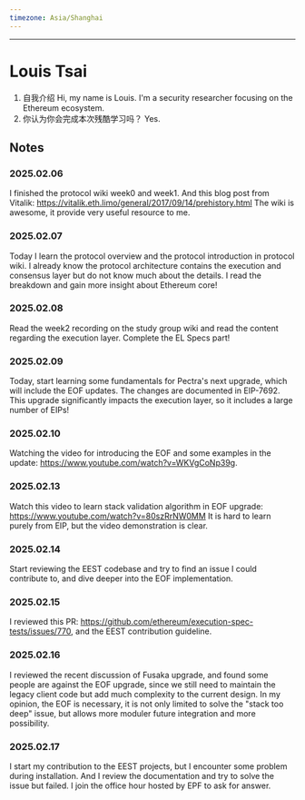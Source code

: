 ```yaml
---
timezone: Asia/Shanghai
---
```


---

# Louis Tsai

1. 自我介绍
Hi, my name is Louis. I'm  a security researcher focusing on the Ethereum ecosystem. 
1. 你认为你会完成本次残酷学习吗？
Yes.

## Notes

<!-- Content_START -->
### 2025.02.06
I finished the protocol wiki week0 and week1.
And this blog post from Vitalik: https://vitalik.eth.limo/general/2017/09/14/prehistory.html
The wiki is awesome, it provide very useful resource to me.

### 2025.02.07
Today I learn the protocol overview and the protocol introduction in protocol wiki. I already know the protocol architecture contains the execution and consensus layer but do not know much about the details. I read the breakdown and gain more insight about Ethereum core!

### 2025.02.08
Read the week2 recording on the study group wiki and read the content regarding the execution layer. Complete the EL Specs part!

### 2025.02.09
Today, start learning some fundamentals for Pectra's next upgrade, which will include the EOF updates. The changes are documented in EIP-7692. This upgrade significantly impacts the execution layer, so it includes a large number of EIPs!

### 2025.02.10
Watching the video for introducing the EOF and some examples in the update: https://www.youtube.com/watch?v=WKVgCoNp39g.

### 2025.02.13
Watch this video to learn stack validation algorithm in EOF upgrade: https://www.youtube.com/watch?v=80szRrNW0MM It is hard to learn purely from EIP, but the video demonstration is clear.

### 2025.02.14
Start reviewing the EEST codebase and try to find an issue I could contribute to, and dive deeper into the EOF implementation.

### 2025.02.15
I reviewed this PR: https://github.com/ethereum/execution-spec-tests/issues/770, and the EEST contribution guideline.

### 2025.02.16
I reviewed the recent discussion of Fusaka upgrade, and found some people are against the EOF upgrade, since we still need to maintain the legacy client code but add much complexity to the current design. In my opinion, the EOF is necessary, it is not only limited to solve the "stack too deep" issue, but allows more moduler future integration and more possibility.

### 2025.02.17
I start my contribution to the EEST projects, but I encounter some problem during installation. And I review the documentation and try to solve the issue but failed. I join the office hour hosted by EPF to ask for answer.

<!-- Content_END -->
